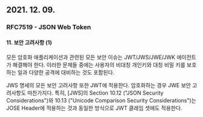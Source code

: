 ## 2021. 12. 09.

### RFC7519 - JSON Web Token

#### 11. 보안 고려사항 (1)

모든 암호화 애플리케이션과 관련된 모든 보안 이슈는 JWT/JWS/JWE/JWK 에이전트가 해결해야 한다. 이러한 문제들 중에는 사용자의 비대칭 개인키와 대칭 비밀 키를 보호하는 일과 다양한 공격에 대비하는 것도 포함된다.

JWS 명세의 모든 보안 고려사항 또한 JWT에 적용한다. 암호화하는 경우 JWE 보안 고려사항도 마찬가지다. 특히, [JWS]의 Section 10.12 ("JSON Security Considerations")와 10.13 ("Unicode Comparison Security Considerations")는 JOSE Header에 적용하는 것과 동일한 방식으로 JWT 클레임 셋에도 적용한다.

